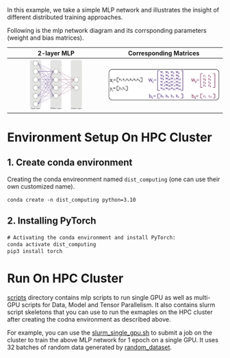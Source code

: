 In this example, we take a simple MLP network and illustrates the insight of different distributed training approaches.

Following is the mlp network diagram and its corrsponding parameters (weight and bias matrices).

| 2-layer MLP | Corresponding Matrices |
|:-----:|:-----:|
| <img src="figures/mlp_network.png" style="width: 60%;"/>| <img src="figures/mlp_matrices.png"/> |

# Environment Setup On HPC Cluster
## 1. Create conda environment
Creating the conda envireonment named `dist_computing` (one can use their own customized name).
```{code} bash
conda create -n dist_computing python=3.10
```
## 2. Installing PyTorch
```{code} bash
# Activating the conda environment and install PyTorch:
conda activate dist_computing
pip3 install torch
```

# Run On HPC Cluster
[scripts](scripts/) directory contains mlp scripts to run single GPU as well as multi-GPU scripts for Data, Model and Tensor Parallelism. It also contains slurm script skeletons that you can use to run the exmaples on the HPC cluster after creating the codna environment as described above.

For example, you can use the [slurm_single_gpu.sh](scripts/slurm_single_gpu.sh) to submit a job on the cluster to train the above MLP network for 1 epoch on a single GPU. It uses 32 batches of random data generated by [random_dataset](scripts/random_dataset.py).